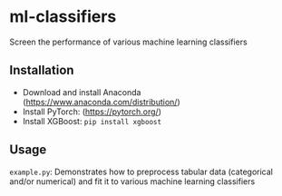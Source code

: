 # ml-classifiers
Screen the performance of various machine learning classifiers

## Installation
- Download and install Anaconda (https://www.anaconda.com/distribution/)
- Install PyTorch: (https://pytorch.org/)
- Install XGBoost: `pip install xgboost`

## Usage
`example.py`: Demonstrates how to preprocess tabular data (categorical and/or numerical) and fit it to various machine learning classifiers
